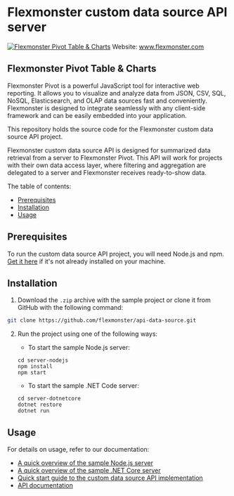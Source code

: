 # Flexmonster custom data source API server
[![Flexmonster Pivot Table & Charts](https://www.flexmonster.com/fm_uploads/2020/06/GitHub_fm.png)](https://flexmonster.com)
Website: www.flexmonster.com

## Flexmonster Pivot Table & Charts

Flexmonster Pivot is a powerful JavaScript tool for interactive web reporting. It allows you to visualize and analyze data from JSON, CSV, SQL, NoSQL, Elasticsearch, and OLAP data sources fast and conveniently. Flexmonster is designed to integrate seamlessly with any client-side framework and can be easily embedded into your application.

This repository holds the source code for the Flexmonster custom data source API project.

Flexmonster custom data source API is designed for summarized data retrieval from a server to Flexmonster Pivot.
This API will work for projects with their own data access layer, where filtering and aggregation are delegated to a server and Flexmonster receives ready-to-show data.

The table of contents:
- [Prerequisites](#prerequisites)
- [Installation](#installation)
- [Usage](#usage)

## Prerequisites

To run the custom data source API project, you will need Node.js and npm. [Get it here](https://docs.npmjs.com/downloading-and-installing-node-js-and-npm) if it's not already installed on your machine.

## Installation

1. Download the `.zip` archive with the sample project or clone it from GitHub with the following command:

```bash
git clone https://github.com/flexmonster/api-data-source.git
```

2. Run the project using one of the following ways:
    
    - To start the sample Node.js server:

    ```
    cd server-nodejs
    npm install
    npm start
    ```

    - To start the sample .NET Code server:

    ```
    cd server-dotnetcore
    dotnet restore
    dotnet run
    ```

## Usage

For details on usage, refer to our documentation:

- [A quick overview of the sample Node.js server](https://www.flexmonster.com/doc/a-quick-overview-of-the-sample-node-js-server/) 
- [A quick overview of the sample .NET Core server](https://www.flexmonster.com/doc/a-quick-overview-of-the-sample-net-core-server/)
- [Quick start guide to the custom data source API implementation](https://www.flexmonster.com/doc/implementing-the-custom-data-source-api-server/)
- [API documentation](https://www.flexmonster.com/api/all-requests/)
